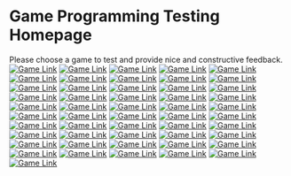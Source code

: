 ﻿# Game Programming Testing Homepage
Please choose a game to test and provide nice and constructive feedback.
[![Game Link](https://via.placeholder.com/468x60/0000FF/FFFFFF?text=Game+0)](https://mrcuffe.github.io/TGPD2020S2_Demos/0)
[![Game Link](https://via.placeholder.com/468x60/0000EE/FFFFFF?text=Game+1)](https://mrcuffe.github.io/TGPD2020S2_Demos/1)
[![Game Link](https://via.placeholder.com/468x60/0000DD/FFFFFF?text=Game+2)](https://mrcuffe.github.io/TGPD2020S2_Demos/2)
[![Game Link](https://via.placeholder.com/468x60/0000CC/FFFFFF?text=Game+3)](https://mrcuffe.github.io/TGPD2020S2_Demos/3)
[![Game Link](https://via.placeholder.com/468x60/0000BB/FFFFFF?text=Game+4)](https://mrcuffe.github.io/TGPD2020S2_Demos/4)
[![Game Link](https://via.placeholder.com/468x60/0000AA/FFFFFF?text=Game+5)](https://mrcuffe.github.io/TGPD2020S2_Demos/5)
[![Game Link](https://via.placeholder.com/468x60/000099/FFFFFF?text=Game+6)](https://mrcuffe.github.io/TGPD2020S2_Demos/6)
[![Game Link](https://via.placeholder.com/468x60/000088/FFFFFF?text=Game+7)](https://mrcuffe.github.io/TGPD2020S2_Demos/7)
[![Game Link](https://via.placeholder.com/468x60/000077/FFFFFF?text=Game+8)](https://mrcuffe.github.io/TGPD2020S2_Demos/8)
[![Game Link](https://via.placeholder.com/468x60/000066/FFFFFF?text=Game+9)](https://mrcuffe.github.io/TGPD2020S2_Demos/9)
[![Game Link](https://via.placeholder.com/468x60/000055/FFFFFF?text=Game+10)](https://mrcuffe.github.io/TGPD2020S2_Demos/10)
[![Game Link](https://via.placeholder.com/468x60/000044/FFFFFF?text=Game+11)](https://mrcuffe.github.io/TGPD2020S2_Demos/11)
[![Game Link](https://via.placeholder.com/468x60/000033/FFFFFF?text=Game+12)](https://mrcuffe.github.io/TGPD2020S2_Demos/12)
[![Game Link](https://via.placeholder.com/468x60/000022/FFFFFF?text=Game+13)](https://mrcuffe.github.io/TGPD2020S2_Demos/13)
[![Game Link](https://via.placeholder.com/468x60/000011/FFFFFF?text=Game+14)](https://mrcuffe.github.io/TGPD2020S2_Demos/14)
[![Game Link](https://via.placeholder.com/468x60/000000/FFFFFF?text=Game+15)](https://mrcuffe.github.io/TGPD2020S2_Demos/15)
[![Game Link](https://via.placeholder.com/468x60/001100/FFFFFF?text=Game+16)](https://mrcuffe.github.io/TGPD2020S2_Demos/16)
[![Game Link](https://via.placeholder.com/468x60/002200/FFFFFF?text=Game+17)](https://mrcuffe.github.io/TGPD2020S2_Demos/17)
[![Game Link](https://via.placeholder.com/468x60/003300/FFFFFF?text=Game+18)](https://mrcuffe.github.io/TGPD2020S2_Demos/18)
[![Game Link](https://via.placeholder.com/468x60/004400/FFFFFF?text=Game+19)](https://mrcuffe.github.io/TGPD2020S2_Demos/19)
[![Game Link](https://via.placeholder.com/468x60/006600/FFFFFF?text=Game+20)](https://mrcuffe.github.io/TGPD2020S2_Demos/20)
[![Game Link](https://via.placeholder.com/468x60/007700/FFFFFF?text=Game+21)](https://mrcuffe.github.io/TGPD2020S2_Demos/21)
[![Game Link](https://via.placeholder.com/468x60/008800/FFFFFF?text=Game+22)](https://mrcuffe.github.io/TGPD2020S2_Demos/22)
[![Game Link](https://via.placeholder.com/468x60/009900/FFFFFF?text=Game+23)](https://mrcuffe.github.io/TGPD2020S2_Demos/23)
[![Game Link](https://via.placeholder.com/468x60/00AA00/FFFFFF?text=Game+24)](https://mrcuffe.github.io/TGPD2020S2_Demos/24)
[![Game Link](https://via.placeholder.com/468x60/00BB00/FFFFFF?text=Game+25)](https://mrcuffe.github.io/TGPD2020S2_Demos/25)
[![Game Link](https://via.placeholder.com/468x60/00CC00/FFFFFF?text=Game+26)](https://mrcuffe.github.io/TGPD2020S2_Demos/26)
[![Game Link](https://via.placeholder.com/468x60/00DD00/FFFFFF?text=Game+27)](https://mrcuffe.github.io/TGPD2020S2_Demos/27)
[![Game Link](https://via.placeholder.com/468x60/00EE00/FFFFFF?text=Game+28)](https://mrcuffe.github.io/TGPD2020S2_Demos/28)
[![Game Link](https://via.placeholder.com/468x60/00FF00/FFFFFF?text=Game+29)](https://mrcuffe.github.io/TGPD2020S2_Demos/29)
[![Game Link](https://via.placeholder.com/468x60/11FF00/FFFFFF?text=Game+30)](https://mrcuffe.github.io/TGPD2020S2_Demos/30)
[![Game Link](https://via.placeholder.com/468x60/22EE00/FFFFFF?text=Game+31)](https://mrcuffe.github.io/TGPD2020S2_Demos/31)
[![Game Link](https://via.placeholder.com/468x60/33DD00/FFFFFF?text=Game+32)](https://mrcuffe.github.io/TGPD2020S2_Demos/32)
[![Game Link](https://via.placeholder.com/468x60/44CC00/FFFFFF?text=Game+33)](https://mrcuffe.github.io/TGPD2020S2_Demos/33)
[![Game Link](https://via.placeholder.com/468x60/55BB00/FFFFFF?text=Game+34)](https://mrcuffe.github.io/TGPD2020S2_Demos/34)
[![Game Link](https://via.placeholder.com/468x60/66AA00/FFFFFF?text=Game+35)](https://mrcuffe.github.io/TGPD2020S2_Demos/35)
[![Game Link](https://via.placeholder.com/468x60/559900/FFFFFF?text=Game+36)](https://mrcuffe.github.io/TGPD2020S2_Demos/36)
[![Game Link](https://via.placeholder.com/468x60/668800/FFFFFF?text=Game+37)](https://mrcuffe.github.io/TGPD2020S2_Demos/37)
[![Game Link](https://via.placeholder.com/468x60/777700/FFFFFF?text=Game+38)](https://mrcuffe.github.io/TGPD2020S2_Demos/38)
[![Game Link](https://via.placeholder.com/468x60/886600/FFFFFF?text=Game+39)](https://mrcuffe.github.io/TGPD2020S2_Demos/39)
[![Game Link](https://via.placeholder.com/468x60/995500/FFFFFF?text=Game+40)](https://mrcuffe.github.io/TGPD2020S2_Demos/40)
[![Game Link](https://via.placeholder.com/468x60/AA4400/FFFFFF?text=Game+41)](https://mrcuffe.github.io/TGPD2020S2_Demos/41)
[![Game Link](https://via.placeholder.com/468x60/BB3300/FFFFFF?text=Game+42)](https://mrcuffe.github.io/TGPD2020S2_Demos/42)
[![Game Link](https://via.placeholder.com/468x60/CC2200/FFFFFF?text=Game+43)](https://mrcuffe.github.io/TGPD2020S2_Demos/43)
[![Game Link](https://via.placeholder.com/468x60/DD1100/FFFFFF?text=Game+44)](https://mrcuffe.github.io/TGPD2020S2_Demos/44)
[![Game Link](https://via.placeholder.com/468x60/EE1100/FFFFFF?text=Game+45)](https://mrcuffe.github.io/TGPD2020S2_Demos/45)
[![Game Link](https://via.placeholder.com/468x60/FF0000/FFFFFF?text=Game+46)](https://mrcuffe.github.io/TGPD2020S2_Demos/46)
[![Game Link](https://via.placeholder.com/468x60/EE0000/FFFFFF?text=Game+47)](https://mrcuffe.github.io/TGPD2020S2_Demos/47)
[![Game Link](https://via.placeholder.com/468x60/DD0000/FFFFFF?text=Game+48)](https://mrcuffe.github.io/TGPD2020S2_Demos/48)
[![Game Link](https://via.placeholder.com/468x60/CC0000/FFFFFF?text=Game+49)](https://mrcuffe.github.io/TGPD2020S2_Demos/49)
[![Game Link](https://via.placeholder.com/468x60/BB0000/FFFFFF?text=Game+50)](https://mrcuffe.github.io/TGPD2020S2_Demos/50)



